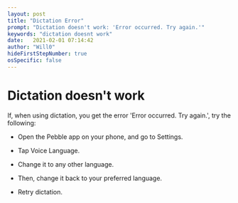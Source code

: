 ```yaml
---
layout: post
title: "Dictation Error"
prompt: "Dictation doesn't work: 'Error occurred. Try again.'"
keywords: "dictation doesnt work"
date:   2021-02-01 07:14:42
author: "Will0"
hideFirstStepNumber: true
osSpecific: false
---
```


# Dictation doesn't work

If, when using dictation, you get the error 'Error occurred. Try again.', try the following:

- Open the Pebble app on your phone, and go to Settings.

- Tap Voice Language.

- Change it to any other language.

- Then, change it back to your preferred language.

- Retry dictation.